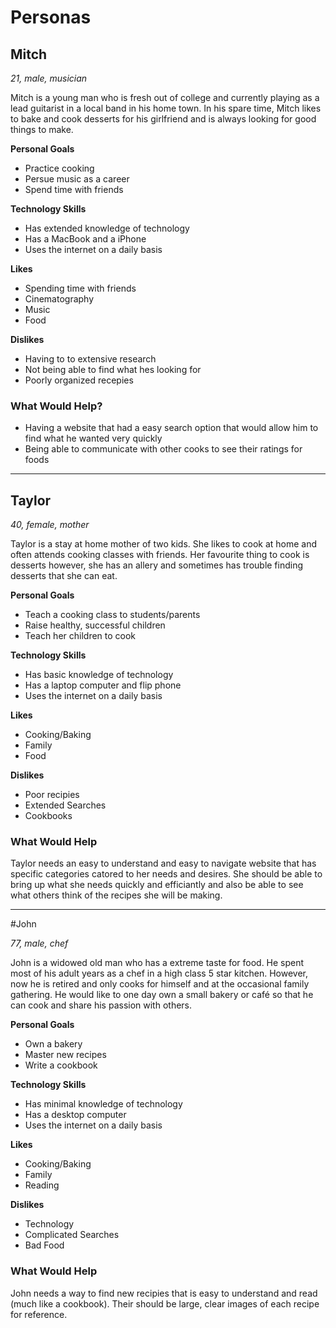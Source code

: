 # Personas

## Mitch

*21, male, musician*

Mitch is a young man who is fresh out of college and currently playing as a lead guitarist in a local band in his home town. In his spare time, Mitch likes to bake and cook desserts for his girlfriend and is always looking for good things to make.
 
**Personal Goals**

- Practice cooking
- Persue music as a career
- Spend time with friends

**Technology Skills**

- Has extended knowledge of technology
- Has a MacBook and a iPhone
- Uses the internet on a daily basis

**Likes**

- Spending time with friends
- Cinematography
- Music
- Food

**Dislikes**

- Having to to extensive research
- Not being able to find what hes looking for
- Poorly organized recepies

### What Would Help?

- Having a website that had a easy search option that would allow him to find what he wanted very quickly
- Being able to communicate with other cooks to see their ratings for foods

---

## Taylor

*40, female, mother*

Taylor is a stay at home mother of two kids. She likes to cook at home and often attends cooking classes with friends. Her favourite thing to cook is desserts however, she has an allery and sometimes has trouble finding desserts that she can eat.

**Personal Goals**

- Teach a cooking class to students/parents
- Raise healthy, successful children
- Teach her children to cook

**Technology Skills**

- Has basic knowledge of technology
- Has a laptop computer and flip phone
- Uses the internet on a daily basis

**Likes**

- Cooking/Baking
- Family
- Food

**Dislikes**

- Poor recipies
- Extended Searches
- Cookbooks

### What Would Help

Taylor needs an easy to understand and easy to navigate website that has specific categories catored to her needs and desires. She should be able to bring up what she needs quickly and efficiantly and also be able to see what others think of the recipes she will be making.

---

#John

*77, male, chef*

John is a widowed old man who has a extreme taste for food. He spent most of his adult years as a chef in a high class 5 star kitchen. However, now he is retired and only cooks for himself and at the occasional family gathering. He would like to one day own a small bakery or café so that he can cook and share his passion with others.


**Personal Goals**

- Own a bakery
- Master new recipes
- Write a cookbook 

**Technology Skills**

- Has minimal knowledge of technology
- Has a desktop computer
- Uses the internet on a daily basis

**Likes**

- Cooking/Baking
- Family
- Reading

**Dislikes**

- Technology
- Complicated Searches
- Bad Food

### What Would Help

John needs a way to find new recipies that is easy to understand and read (much like a cookbook). Their should be large, clear images of each recipe for reference.







